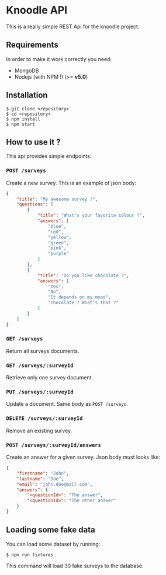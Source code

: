 Knoodle API
===========

This is a really simple REST Api for the knoodle project.

## Requirements

In order to make it work correctly you need:

- MongoDB
- Nodejs (with NPM !) (>= **v5.0**)

## Installation

```
$ git clone <repository>
$ cd <repository>
$ npm install
$ npm start
```

## How to use it ?

This api provides simple endpoints:

### `POST /surveys`

Create a new survey. This is an example of json body:

```json
{
    "title": "My awesome survey !",
    "questions": [
        {
            "title": "What's your favorite colour ?",
            "answers": [
                "blue",
                "red",
                "yellow",
                "green",
                "pink",
                "purple"
            ]
        },
        {
            "title": "Do you like chocolate ?",
            "answers": [
                "Yes",
                "No",
                "It depends on my mood",
                "Chocolate ? What's that ?"
            ]
        }
    ]
}
```

### `GET /surveys`

Return all surveys documents.

### `GET /surveys/:surveyId`

Retrieve only one survey document.

### `PUT /surveys/:surveyId`

Update a document. Same body as `POST /surveys`.

### `DELETE /surveys/:surveyId`

Remove an existing survey.

### `POST /surveys/:surveyId/answers`

Create an answer for a given survey. Json body must looks like:

```json
{
    "firstname": "John",
    "lastname": "Doe",
    "email": "john.doe@mail.com",
    "answers": {
        "<questionId>": "The answer",
        "<questionId>": "The other answer"
    }
}
```

## Loading some fake data

You can load some dataset by running:

```
$ npm run fixtures
```

This command will load 30 fake surveys to the database.
